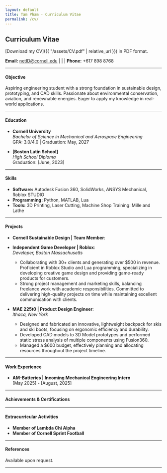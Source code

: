 ```yaml
---
layout: default
title: Tam Pham - Curriculum Vitae
permalink: /cv/
---
```

## Curriculum Vitae

[Download my CV]({{ "/assets/CV.pdf" | relative_url }}) in PDF format.


**Email:** [netID@cornell.edu](mailto:thp28@cornell.edu) | | | **Phone:** +617 898 8768

---

#### Objective
Aspiring engineering student with a strong foundation in sustainable design, prototyping, and CAD skills. Passionate about environmental conservation, aviation, and renewnable energies. Eager to apply my knowledge in real-world applications.

---

#### Education
- **Cornell University**  
  *Bachelor of Science in Mechanical and Aerospace Engineering*  
  GPA: 3.0/4.0 | Graduation: May, 2027

- **[Boston Latin School]**  
  *High School Diploma*  
  Graduation: [June, 2023]

---

#### Skills
- **Software:** Autodesk Fusion 360, SolidWorks, ANSYS Mechanical, Roblox STUDIO  
- **Programming:** Python, MATLAB, Lua
- **Tools:** 3D Printing, Laser Cutting, Machine Shop Training: Mille and Lathe

---

#### Projects
- **Cornell Sustainable Design | Team Member**:
- **Independent Game Developer | Roblox**:  
  *Developer, Boston Massachusetts*  
  - Collaborating with 30+ clients and generating over $500 in revenue. Proficient in Roblox Studio and Lua programming, specializing in developing creative game design and providing game-ready products for customers.
  - Strong project management and marketing skills, balancing freelance work with academic responsibilities. Committed to delivering high-quality projects on time while maintaining excellent communication with clients.

- **MAE 225t0 | Product Design Engineer**:  
  *Ithaca, New York*  
  - Designed and fabricated an innovative, lightweight backpack for skis and ski boots, focusing on ergonomic efficiency and durability.
  - Developed CAD models to 3D Model prototypes and performed static stress analysis of multiple components using Fusion360.
  - Managed a $600 budget, effectively planning and allocating resources throughout the project timeline. 

---

#### Work Experience
- **AM-Batteries | Incoming Mechanical Engineering Intern**  
  [May 2025] - [August, 2025]  


---

#### Achievements & Certifications


---

#### Extracurricular Activities
- **Member of Lambda Chi Alpha**
- **Member of Cornell Sprint Football**

---

#### References
Available upon request.

---
